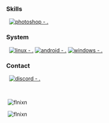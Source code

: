 ### Skills

&nbsp;
[![photoshop - .](https://img.shields.io/badge/photoshop-user-555555?style=for-the-badge&logo=adobephotoshop)](https://)

### System
&nbsp;
[![linux - .](https://img.shields.io/badge/linux-user-555555?style=for-the-badge&logo=linux)](https://)
[![android - .](https://img.shields.io/badge/android-user-555555?style=for-the-badge&logo=android)](https://)
[![windows - .](https://img.shields.io/badge/windows-user-555555?style=for-the-badge&logo=windows)](https://)

### Contact
&nbsp;
[![discord - .](https://img.shields.io/badge/discord-click-555555?style=for-the-badge&logo=discord)](https://discord.com/users/876410490660741151)

&nbsp;
<p>&nbsp;<img align="center" src="https://github-readme-stats.vercel.app/api?username=flnixn&show_icons=true&theme=dark" alt="flnixn" /></p>
<p>&nbsp;<img align="center" src="https://github-readme-stats.vercel.app/api/top-langs/?username=flnixn&show_icons=true&theme=dark" alt="flnixn" /></p>
